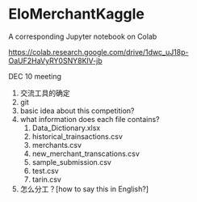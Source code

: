 # EloMerchantKaggle


A corresponding Jupyter notebook on Colab

https://colab.research.google.com/drive/1dwc_uJ18p-OaUF2HaVyRY0SNY8KlV-jb

DEC 10 meeting
1. 交流工具的确定
2. git
3. basic idea about this competition?
4. what information does each file contains?
    1. Data_Dictionary.xlsx
    1. historical_trainsactions.csv
    1. merchants.csv
    1. new_merchant_transcations.csv
    1. sample_submission.csv
    1. test.csv
    1. tarin.csv
4. 怎么分工？[how to say this in English?]
